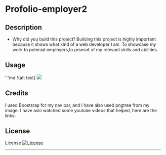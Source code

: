 # Profolio-employer2

## Description


- Why did you build this project? 
Building this project is highly important because it shows what kind of a web developer
 I am. To showcase my work to potenial employers,to prsesnt of my relevant skills and abilities.





## Usage

'''md 
!{alt text} <img src="./assests/images/screen ">



    
    

## Credits


I used Boostsrap for my nav bar, and I have also used pngtree from my image.
I have aslo watched some youtube videos that helped, here are the links:
<a href="https://www.youtube.com/watch?v=v0IgI8vYD_o&t=2065s"></a>
<a href="https://www.youtube.com/watch?v=Sv_NAxi_jNs"></a>


## License

License
[![License](https://img.shields.io/badge/License-Apache_2.0-blue.svg)](https://opensource.org/licenses/Apache-2.0)



---
